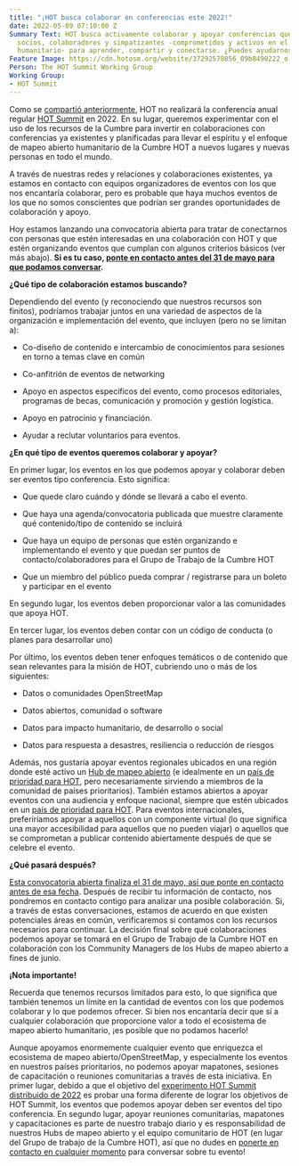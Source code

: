 ```yaml
---
title: "¡HOT busca colaborar en conferencias este 2022!"
date: 2022-05-09 07:10:00 Z
Summary Text: HOT busca activamente colaborar y apoyar conferencias que reúnan a comunidades,
  socios, colaboradores y simpatizantes -comprometidos y activos en el mapeo abierto
  humanitario- para aprender, compartir y conectarse. ¿Puedes ayudarnos?
Feature Image: https://cdn.hotosm.org/website/37292578056_09b8490222_o.jpg
Person: The HOT Summit Working Group
Working Group:
- HOT Summit
---
```


Como se [compartió anteriormente](https://www.hotosm.org/updates/hot-summit-un-nuevo-y-emocionante-enfoque-para-2022-y-2023/), HOT no realizará la conferencia anual regular [HOT Summit](https://summit.hotosm.org/) en 2022. En su lugar, queremos experimentar con el uso de los recursos de la Cumbre para invertir en colaboraciones con conferencias ya existentes y planificadas para llevar el espíritu y el enfoque de mapeo abierto humanitario de la Cumbre HOT a nuevos lugares y nuevas personas en todo el mundo.

A través de nuestras redes y relaciones y colaboraciones existentes, ya estamos en contacto con equipos organizadores de eventos con los que nos encantaría colaborar, pero es probable que haya muchos eventos de los que no somos conscientes que podrían ser grandes oportunidades de colaboración y apoyo.

Hoy estamos lanzando una convocatoria abierta para tratar de conectarnos con personas que estén interesadas en una colaboración con HOT y que estén organizando eventos que cumplan con algunos criterios básicos (ver más abajo). **Si es tu caso, [ponte en contacto antes del 31 de mayo para que podamos conversar](https://forms.gle/ton53h4gUD5VTqQC9).**

**¿Qué tipo de colaboración estamos buscando?**

Dependiendo del evento (y reconociendo que nuestros recursos son finitos), podríamos trabajar juntos en una variedad de aspectos de la organización e implementación del evento, que incluyen (pero no se limitan a):

* Co-diseño de contenido e intercambio de conocimientos para sesiones en torno a temas clave en común

* Co-anfitrión de eventos de networking

* Apoyo en aspectos específicos del evento, como procesos editoriales, programas de becas, comunicación y promoción y gestión logística.

* Apoyo en patrocinio y financiación.

* Ayudar a reclutar voluntarios para eventos.

**¿En qué tipo de eventos queremos colaborar y apoyar?**

En primer lugar, los eventos en los que podemos apoyar y colaborar deben ser eventos tipo conferencia. Esto significa:

* Que quede claro cuándo y dónde se llevará a cabo el evento.

* Que haya una agenda/convocatoria publicada que muestre claramente qué contenido/tipo de contenido se incluirá

* Que haya un equipo de personas que estén organizando e implementando el evento y que puedan ser puntos de contacto/colaboradores para el Grupo de Trabajo de la Cumbre HOT

* Que un miembro del público pueda comprar / registrarse para un boleto y participar en el evento

En segundo lugar, los eventos deben proporcionar valor a las comunidades que apoya HOT.

En tercer lugar, los eventos deben contar con un código de conducta (o planes para desarrollar uno)

Por último, los eventos deben tener enfoques temáticos o de contenido que sean relevantes para la misión de HOT, cubriendo uno o más de los siguientes:

* Datos o comunidades OpenStreetMap

* Datos abiertos, comunidad o software

* Datos para impacto humanitario, de desarrollo o social

* Datos para respuesta a desastres, resiliencia o reducción de riesgos

Además, nos gustaría apoyar eventos regionales ubicados en una región donde esté activo un [Hub de mapeo abierto](https://www.hotosm.org/hubs/) (e idealmente en un [país de prioridad para HOT](https://wiki.openstreetmap.org/wiki/Humanitarian_OSM_Team/Priority_countries), pero necesariamente sirviendo a miembros de la comunidad de países prioritarios). También estamos abiertos a apoyar eventos con una audiencia y enfoque nacional, siempre que estén ubicados en un [país de prioridad para HOT](https://wiki.openstreetmap.org/wiki/Humanitarian_OSM_Team/Priority_countries). Para eventos internacionales, preferiríamos apoyar a aquellos con un componente virtual (lo que significa una mayor accesibilidad para aquellos que no pueden viajar) o aquellos que se comprometan a publicar contenido abiertamente después de que se celebre el evento.

**¿Qué pasará después?**

[Esta convocatoria abierta finaliza el 31 de mayo, así que ponte en contacto antes de esa fecha](https://forms.gle/ton53h4gUD5VTqQC9). Después de recibir tu información de contacto, nos pondremos en contacto contigo para analizar una posible colaboración. Si, a través de estas conversaciones, estamos de acuerdo en que existen potenciales áreas en común, verificaremos si contamos con los recursos necesarios para continuar. La decisión final sobre qué colaboraciones podemos apoyar se tomará en el Grupo de Trabajo de la Cumbre HOT en colaboración con los Community Managers de los Hubs de mapeo abierto a fines de junio.

**¡Nota importante!**

Recuerda que tenemos recursos limitados para esto, lo que significa que también tenemos un límite en la cantidad de eventos con los que podemos colaborar y lo que podemos ofrecer. Si bien nos encantaría decir que sí a cualquier colaboración que proporcione valor a todo el ecosistema de mapeo abierto humanitario, ¡es posible que no podamos hacerlo!

Aunque apoyamos enormemente cualquier evento que enriquezca el ecosistema de mapeo abierto/OpenStreetMap, y especialmente los eventos en nuestros países prioritarios, no podemos apoyar mapatones, sesiones de capacitación o reuniones comunitarias a través de esta iniciativa. En primer lugar, debido a que el objetivo del [experimento HOT Summit distribuido de 2022](https://www.hotosm.org/updates/hot-summit-un-nuevo-y-emocionante-enfoque-para-2022-y-2023/) es probar una forma diferente de lograr los objetivos de HOT Summit, los eventos que podemos apoyar deben ser eventos del tipo conferencia. En segundo lugar, apoyar reuniones comunitarias, mapatones y capacitaciones es parte de nuestro trabajo diario y es responsabilidad de nuestros Hubs de mapeo abierto y el equipo comunitario de HOT (en lugar del Grupo de trabajo de la Cumbre HOT), así que no dudes en [ponerte en contacto en cualquier momento](https://www.hotosm.org/contact) para conversar sobre tu evento!